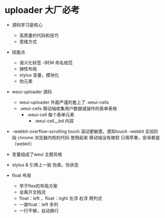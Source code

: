 # uploader 大厂必考

- 源码学习是核心
    - 高质量的代码和技巧
    - 思维方式
- 技能点
    - 语义化标签
    -BEM 命名规范
    - 弹性布局
    - stylus 变量，模块化
    - 伪元素

- weui-uploader 源码
    - weui-uploader 外面严谨的套上了 .weui-cells
    - .weui-cells 移动端收集用户数据或操作的表单表格
        - .weui-cell 每个表单元素
            - .weui-cell__bd 内容

- -webkit-overflow-scrolling touch
    滚动更敏感，感知touch
    -webkit  实验阶段
        chrome 浏览器内核的代码 使用起来
        移动端没有微软   只用苹果，安卓都是（webkit）
- 变量组成了weui 主题风格
- stylus & 引用上一层 伪类，伪状态
- float 布局
    - 早于flex的布局方案
    - 会离开文档流
    - float：left ，float：right  左浮  右浮 两列式
    - 一直float：left  多列
    - 一行不够，自动换行